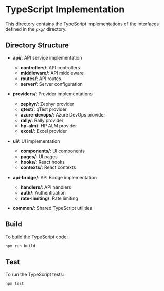# TypeScript Implementation

This directory contains the TypeScript implementations of the interfaces defined in the `pkg/` directory.

## Directory Structure

- **api/**: API service implementation
  - **controllers/**: API controllers
  - **middleware/**: API middleware
  - **routes/**: API routes
  - **server/**: Server configuration

- **providers/**: Provider implementations
  - **zephyr/**: Zephyr provider
  - **qtest/**: qTest provider
  - **azure-devops/**: Azure DevOps provider
  - **rally/**: Rally provider
  - **hp-alm/**: HP ALM provider
  - **excel/**: Excel provider

- **ui/**: UI implementation
  - **components/**: UI components
  - **pages/**: UI pages
  - **hooks/**: React hooks
  - **contexts/**: React contexts

- **api-bridge/**: API Bridge implementation
  - **handlers/**: API handlers
  - **auth/**: Authentication
  - **rate-limiting/**: Rate limiting

- **common/**: Shared TypeScript utilities

## Build

To build the TypeScript code:

```bash
npm run build
```

## Test

To run the TypeScript tests:

```bash
npm test
```